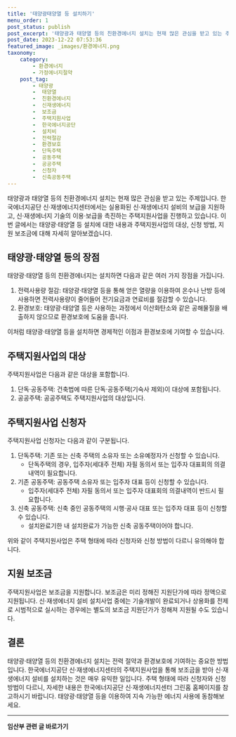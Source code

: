 ```yaml
---
title: '태양광태양열 등 설치하기'
menu_order: 1
post_status: publish
post_excerpt: '태양광과 태양열 등의 친환경에너지 설치는 현재 많은 관심을 받고 있는 주제입니다. 한국에너지공단 신 재생에너지센터에서는 실용화된 신 재생에너지 설비의 보급을 지원하고, 신 재생에너지 기술의 이용 보급을 촉진하는 주택지원사업을 진행하고 있습니다. 이번 글에서는 태양광 태양열 등 설치에 대한 내용과 주택지원사업의 대상, 신청 방법, 지원 보조금에 대해 자세히 알아보겠습니다.'
post_date: 2023-12-22 07:53:36
featured_image: _images/환경에너지.png
taxonomy:
    category:
        - 환경에너지
        - 가정에너지절약
    post_tag:
        - 태양광
        -  태양열
        -  친환경에너지
        -  신재생에너지
        -  보조금
        -  주택지원사업
        -  한국에너지공단
        -  설치비
        -  전력절감
        -  환경보호
        -  단독주택
        -  공동주택
        -  공공주택
        -  신청자
        -  신축공동주택
---
```



태양광과 태양열 등의 친환경에너지 설치는 현재 많은 관심을 받고 있는 주제입니다. 한국에너지공단 신·재생에너지센터에서는 실용화된 신·재생에너지 설비의 보급을 지원하고, 신·재생에너지 기술의 이용·보급을 촉진하는 주택지원사업을 진행하고 있습니다. 이번 글에서는 태양광·태양열 등 설치에 대한 내용과 주택지원사업의 대상, 신청 방법, 지원 보조금에 대해 자세히 알아보겠습니다.

## 태양광·태양열 등의 장점

태양광·태양열 등의 친환경에너지는 설치하면 다음과 같은 여러 가지 장점을 가집니다.

1. 전력사용량 절감: 태양광·태양열 등을 통해 얻은 열량을 이용하여 온수나 난방 등에 사용하면 전력사용량이 줄어들어 전기요금과 연료비를 절감할 수 있습니다.
2. 환경보호: 태양광·태양열 등은 사용하는 과정에서 이산화탄소와 같은 공해물질을 배출하지 않으므로 환경보호에 도움을 줍니다.

이처럼 태양광·태양열 등을 설치하면 경제적인 이점과 환경보호에 기여할 수 있습니다.

## 주택지원사업의 대상

주택지원사업은 다음과 같은 대상을 포함합니다.

1. 단독·공동주택: 건축법에 따른 단독·공동주택(기숙사 제외)이 대상에 포함됩니다.
2. 공공주택: 공공주택도 주택지원사업의 대상입니다.

## 주택지원사업 신청자

주택지원사업 신청자는 다음과 같이 구분됩니다.

1. 단독주택: 기존 또는 신축 주택의 소유자 또는 소유예정자가 신청할 수 있습니다.
   - 단독주택의 경우, 입주자(세대주 전체) 자필 동의서 또는 입주자 대표회의 의결내역이 필요합니다.
2. 기존 공동주택: 공동주택 소유자 또는 입주자 대표 등이 신청할 수 있습니다.
   - 입주자(세대주 전체) 자필 동의서 또는 입주자 대표회의 의결내역이 반드시 필요합니다.
3. 신축 공동주택: 신축 중인 공동주택의 시행·공사 대표 또는 입주자 대표 등이 신청할 수 있습니다.
   - 설치완료기한 내 설치완료가 가능한 신축 공동주택이어야 합니다.

위와 같이 주택지원사업은 주택 형태에 따라 신청자와 신청 방법이 다르니 유의해야 합니다.

## 지원 보조금

주택지원사업은 보조금을 지원합니다. 보조금은 미리 정해진 지원단가에 따라 정액으로 지원됩니다. 신·재생에너지 설비 설치사업 중에는 기술개발이 완료되거나 상용화를 전제로 시범적으로 실시하는 경우에는 별도의 보조금 지원단가가 정해져 지원될 수도 있습니다.

## 결론

태양광·태양열 등의 친환경에너지 설치는 전력 절약과 환경보호에 기여하는 중요한 방법입니다. 한국에너지공단 신·재생에너지센터의 주택지원사업을 통해 보조금을 받아 신·재생에너지 설비를 설치하는 것은 매우 유익한 일입니다. 주택 형태에 따라 신청자와 신청 방법이 다르니, 자세한 내용은 한국에너지공단 신·재생에너지센터 그린홈 홈페이지를 참고하시기 바랍니다. 태양광·태양열 등을 이용하여 지속 가능한 에너지 사용에 동참해보세요.
<!-- wp:separator -->
<hr class="wp-block-separator has-alpha-channel-opacity"/>
<!-- /wp:separator -->

<!-- wp:group {"backgroundColor":"base","layout":{"type":"constrained"}} -->
<div class="wp-block-group has-base-background-color has-background"><!-- wp:paragraph {"align":"center","fontSize":"medium"} -->
<p class="has-text-align-center has-large-font-size"><strong>임산부 관련 글 바로가기</strong></p>
<!-- /wp:paragraph -->


<!-- wp:latest-posts
{"categories":[{"id":22654,"count":19,"description":"","link":"https://uknowlaw.com/category/%ec%9e%84%ec%82%b0%eb%b6%80/","name":"임산부","slug":"임산부","taxonomy":"category","parent":0,"meta":[],"_links":{"self":[{"href":"https://uknowlaw.com/wp-json/wp/v2/categories/22654"}],"collection":[{"href":"https://uknowlaw.com/wp-json/wp/v2/categories"}],"about":[{"href":"https://uknowlaw.com/wp-json/wp/v2/taxonomies/category"}],"wp:post_type":[{"href":"https://uknowlaw.com/wp-json/wp/v2/posts?categories=22654"}],"curies":[{"name":"wp","href":"https://api.w.org/{rel}","templated":true}]}}],"postsToShow":100,"excerptLength":28,"postLayout":"grid","columns":2,"featuredImageAlign":"left","featuredImageSizeSlug":"large","fontSize":"small"} /--></div>
<!-- /wp:group -->